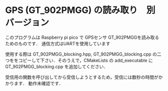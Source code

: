 # GPS (GT_902PMGG) の読み取り　別バージョン
このプログラムは Raspberry pi pico で GPSセンサ GT_902PMGGを読み取るためのものです．
通信方式はUARTを使用しています

使用する際は GT_902PMGG_blocking.hpp, GT_902PMGG_blocking.cpp の二つををコピーして下さい．そのうえで，CMakeLists の add_executable に  GT_902PMGG_blocking.cpp を追加してください．

受信用の関数を呼び出してから受信しようとするため，受信には数秒の時間がかかります．
動作未確認です．